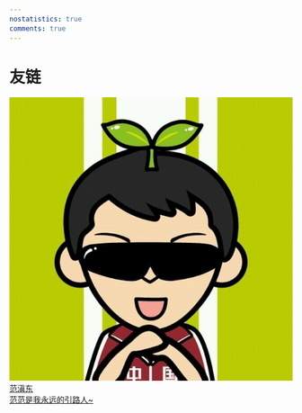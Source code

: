 ```yaml
---
nostatistics: true
comments: true
---
```


# 友链

<div class="flink-list">

<div class="flink-list-item">
    <a href="https://blog.flwfdd.xyz/">
        <div class="flink-item-icon">
            <img src="https://raw.githubusercontent.com/VictorWang712/Note/refs/heads/main/docs/assets/images/avatars/flwfdd.jpg" alt="flwfdd">
        </div>
        <div class="flink-item-name heti-skip">范滇东</div>
        <div class="flink-item-desc">范范是我永远的引路人~</div>
    </a>
</div>

</div>